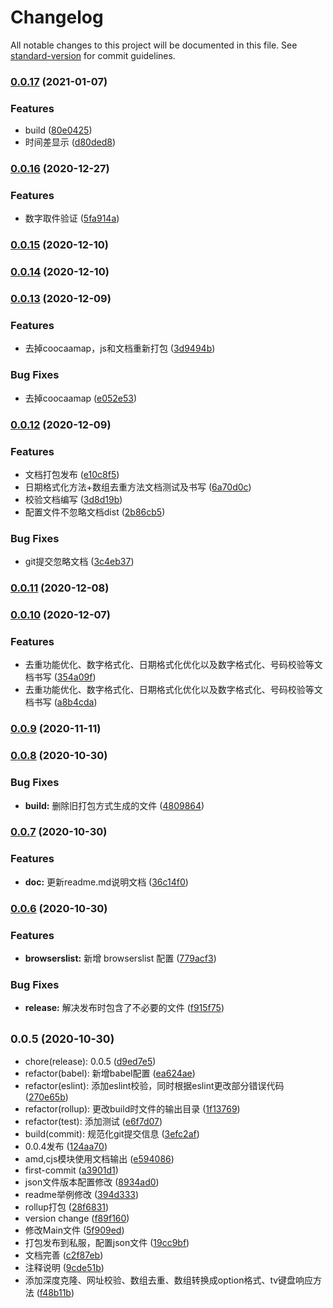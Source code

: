 # Changelog

All notable changes to this project will be documented in this file. See [standard-version](https://github.com/conventional-changelog/standard-version) for commit guidelines.

### [0.0.17](http://gitlab.skysri.com/FrontEnd/utils/compare/v0.0.16...v0.0.17) (2021-01-07)


### Features

* build ([80e0425](http://gitlab.skysri.com/FrontEnd/utils/commit/80e04253336b51f4be7ec265e187cc9a8d996a04))
* 时间差显示 ([d80ded8](http://gitlab.skysri.com/FrontEnd/utils/commit/d80ded874060f3da94e20902f0168027fa6bb651))

### [0.0.16](http://gitlab.skysri.com/FrontEnd/utils/compare/v0.0.15...v0.0.16) (2020-12-27)


### Features

* 数字取件验证 ([5fa914a](http://gitlab.skysri.com/FrontEnd/utils/commit/5fa914a3fb1668e9cc17286f29565f7ccfd764a8))

### [0.0.15](http://gitlab.skysri.com/FrontEnd/utils/compare/v0.0.14...v0.0.15) (2020-12-10)

### [0.0.14](http://gitlab.skysri.com/FrontEnd/utils/compare/v0.0.13...v0.0.14) (2020-12-10)

### [0.0.13](http://gitlab.skysri.com/FrontEnd/utils/compare/v0.0.12...v0.0.13) (2020-12-09)


### Features

* 去掉coocaamap，js和文档重新打包 ([3d9494b](http://gitlab.skysri.com/FrontEnd/utils/commit/3d9494bd803d4da306d9135cf145682e2556dc96))


### Bug Fixes

* 去掉coocaamap ([e052e53](http://gitlab.skysri.com/FrontEnd/utils/commit/e052e53025ee13d65514d4b85ada60c609ec7a1f))

### [0.0.12](http://gitlab.skysri.com/FrontEnd/utils/compare/v0.0.11...v0.0.12) (2020-12-09)


### Features

* 文档打包发布 ([e10c8f5](http://gitlab.skysri.com/FrontEnd/utils/commit/e10c8f59e68e6f5714ea1e8e2d7f83e330ba059b))
* 日期格式化方法+数组去重方法文档测试及书写 ([6a70d0c](http://gitlab.skysri.com/FrontEnd/utils/commit/6a70d0c51840b852ef93ef12f6b5a7db1f5dbc40))
* 校验文档编写 ([3d8d19b](http://gitlab.skysri.com/FrontEnd/utils/commit/3d8d19bb3c06e932fe7ee3ce4dc2bc8cb407ebb5))
* 配置文件不忽略文档dist ([2b86cb5](http://gitlab.skysri.com/FrontEnd/utils/commit/2b86cb59139120d99354bdd2cf4bbf4e1b91662e))


### Bug Fixes

* git提交忽略文档 ([3c4eb37](http://gitlab.skysri.com/FrontEnd/utils/commit/3c4eb37a00f55cf1eec3948c63ec1b3fedb07a81))

### [0.0.11](http://gitlab.skysri.com/FrontEnd/utils/compare/v0.0.10...v0.0.11) (2020-12-08)

### [0.0.10](http://gitlab.skysri.com/FrontEnd/utils/compare/v0.0.9...v0.0.10) (2020-12-07)


### Features

* 去重功能优化、数字格式化、日期格式化优化以及数字格式化、号码校验等文档书写 ([354a09f](http://gitlab.skysri.com/FrontEnd/utils/commit/354a09f3a09506b56c7cac6b4a39dde7f9a57e32))
* 去重功能优化、数字格式化、日期格式化优化以及数字格式化、号码校验等文档书写 ([a8b4cda](http://gitlab.skysri.com/FrontEnd/utils/commit/a8b4cda2c68ffdec29961eb3657246d3dd08ae69))

### [0.0.9](http://gitlab.skysri.com/FrontEnd/utils/compare/v0.0.8...v0.0.9) (2020-11-11)

### [0.0.8](http://gitlab.skysri.com/FrontEnd/utils/compare/v0.0.7...v0.0.8) (2020-10-30)


### Bug Fixes

* **build:** 删除旧打包方式生成的文件 ([4809864](http://gitlab.skysri.com/FrontEnd/utils/commit/48098648203c9d5a2f9687bebf8de8951553c665))

### [0.0.7](http://gitlab.skysri.com/FrontEnd/utils/compare/v0.0.6...v0.0.7) (2020-10-30)


### Features

* **doc:** 更新readme.md说明文档 ([36c14f0](http://gitlab.skysri.com/FrontEnd/utils/commit/36c14f0d0e346e2aaafb4efc433c6898bb35b5f4))

### [0.0.6](http://gitlab.skysri.com/FrontEnd/utils/compare/v0.0.5...v0.0.6) (2020-10-30)


### Features

* **browserslist:** 新增 browserslist 配置 ([779acf3](http://gitlab.skysri.com/FrontEnd/utils/commit/779acf32256e48533f1e50903563c4a6ce248e5a))


### Bug Fixes

* **release:** 解决发布时包含了不必要的文件 ([f915f75](http://gitlab.skysri.com/FrontEnd/utils/commit/f915f75c421970f088e51bab1a8e1caa2e35fbcd))

## <small>0.0.5 (2020-10-30)</small>

* chore(release): 0.0.5 ([d9ed7e5](http://gitlab.skysri.com/FrontEnd/utils/commit/d9ed7e5))
* refactor(babel): 新增babel配置 ([ea624ae](http://gitlab.skysri.com/FrontEnd/utils/commit/ea624ae))
* refactor(eslint): 添加eslint校验，同时根据eslint更改部分错误代码 ([270e65b](http://gitlab.skysri.com/FrontEnd/utils/commit/270e65b))
* refactor(rollup): 更改build时文件的输出目录 ([1f13769](http://gitlab.skysri.com/FrontEnd/utils/commit/1f13769))
* refactor(test): 添加测试 ([e6f7d07](http://gitlab.skysri.com/FrontEnd/utils/commit/e6f7d07))
* build(commit): 规范化git提交信息 ([3efc2af](http://gitlab.skysri.com/FrontEnd/utils/commit/3efc2af))
* 0.0.4发布 ([124aa70](http://gitlab.skysri.com/FrontEnd/utils/commit/124aa70))
* amd,cjs模块使用文档输出 ([e594086](http://gitlab.skysri.com/FrontEnd/utils/commit/e594086))
* first-commit ([a3901d1](http://gitlab.skysri.com/FrontEnd/utils/commit/a3901d1))
* json文件版本配置修改 ([8934ad0](http://gitlab.skysri.com/FrontEnd/utils/commit/8934ad0))
* readme举例修改 ([394d333](http://gitlab.skysri.com/FrontEnd/utils/commit/394d333))
* rollup打包 ([28f6831](http://gitlab.skysri.com/FrontEnd/utils/commit/28f6831))
* version change ([f89f160](http://gitlab.skysri.com/FrontEnd/utils/commit/f89f160))
* 修改Main文件 ([5f909ed](http://gitlab.skysri.com/FrontEnd/utils/commit/5f909ed))
* 打包发布到私服，配置json文件 ([19cc9bf](http://gitlab.skysri.com/FrontEnd/utils/commit/19cc9bf))
* 文档完善 ([c2f87eb](http://gitlab.skysri.com/FrontEnd/utils/commit/c2f87eb))
* 注释说明 ([9cde51b](http://gitlab.skysri.com/FrontEnd/utils/commit/9cde51b))
* 添加深度克隆、网址校验、数组去重、数组转换成option格式、tv键盘响应方法 ([f48b11b](http://gitlab.skysri.com/FrontEnd/utils/commit/f48b11b))
